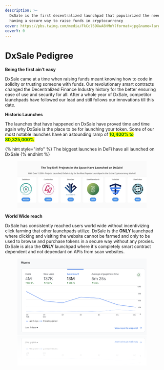 ```yaml
---
description: >-
  DxSale is the first decentralized launchpad that popularized the need for
  having a secure way to raise funds in cryptocurrency
cover: https://pbs.twimg.com/media/FkCcl59XwA8HMnY?format=jpg&name=large
coverY: 0
---
```


# DxSale Pedigree

**Being the first ain't easy**

DxSale came at a time when raising funds meant knowing how to code in solidity or trusting someone with funds. Our revolutionary smart contracts changed the Decentralized Finance Industry history for the better ensuring ease of use and security for all. After a whole year of DxSale, competitor launchpads have followed our lead and still follows our innovations till this date.&#x20;



**Historic Launches**

The launches that have happened on DxSale have proved time and time again why DxSale is the place to be for launching your token. Some of our most notable launches have an astounding ramp of <mark style="color:green;">**10,400% to 80,325,000%**</mark>&#x20;

{% hint style="info" %}
The biggest launches in DeFi have all launched on DxSale
{% endhint %}

<figure><img src="../.gitbook/assets/top launches.jpeg" alt=""><figcaption></figcaption></figure>

**World Wide reach**

DxSale has consistently reached users world wide without incentivizing click farming that other launchpads utilize. DxSale is the **ONLY** launchpad where clicking and visiting the website cannot be farmed and only to be used to browse and purchase tokens in a secure way without any proxies. DxSale is also the **ONLY** launchpad where it's completely smart contract dependent and not dependant on APIs from scan websites.&#x20;

<figure><img src="../.gitbook/assets/image (2).png" alt=""><figcaption></figcaption></figure>
